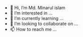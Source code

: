 - 👋 Hi, I’m Md. Minarul islam
- 👀 I’m interested in ...
- 🌱 I’m currently learning ...
- 💞️ I’m looking to collaborate on ...
- 📫 How to reach me ...

<!---
Minarulns/Minarulns is a ✨ special ✨ repository because its `README.md` (this file) appears on your GitHub profile.
You can click the Preview link to take a look at your changes.
--->
